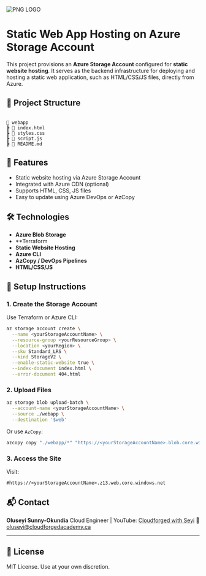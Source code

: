 
![PNG LOGO](https://github.com/user-attachments/assets/e0fba218-6059-4c69-9d46-c9354e392b93)

#               Static Web App Hosting on Azure Storage Account

This project provisions an **Azure Storage Account** configured for **static website hosting**. It serves as the backend infrastructure for deploying and hosting a static web application, such as HTML/CSS/JS files, directly from Azure.

## 📁 Project Structure

```

📂 webapp
┣ 📜 index.html
┣ 📜 styles.css
┣ 📜 script.js
┣ 📄 README.md

````

## 🚀 Features

- Static website hosting via Azure Storage Account
- Integrated with Azure CDN (optional)
- Supports HTML, CSS, JS files
- Easy to update using Azure DevOps or AzCopy

## 🛠️ Technologies

- **Azure Blob Storage**
- **Terraform
- **Static Website Hosting**
- **Azure CLI**
- **AzCopy / DevOps Pipelines**
- **HTML/CSS/JS**

## 🔧 Setup Instructions

### 1. Create the Storage Account

Use Terraform or Azure CLI:

```bash
az storage account create \
  --name <yourStorageAccountName> \
  --resource-group <yourResourceGroup> \
  --location <yourRegion> \
  --sku Standard_LRS \
  --kind StorageV2 \
  --enable-static-website true \
  --index-document index.html \
  --error-document 404.html
````

### 2. Upload Files

```bash
az storage blob upload-batch \
  --account-name <yourStorageAccountName> \
  --source ./webapp \
  --destination '$web'
```

Or use `AzCopy`:

```bash
azcopy copy "./webapp/*" "https://<yourStorageAccountName>.blob.core.windows.net/\$web?<sas_token>" --recursive
```

### 3. Access the Site

Visit:

```
#https://<yourStorageAccountName>.z13.web.core.windows.net
```

## 📬 Contact

**Oluseyi Sunny-Okundia**
Cloud Engineer | YouTube: [Cloudforged with Seyi](https://www.youtube.com@cloudforgedwithseyi)
📧 [oluseyi@cloudforgedacademy.ca](mailto:oluseyi@cloudforgedacademy.ca)

---

## 📄 License

MIT License. Use at your own discretion.

```
